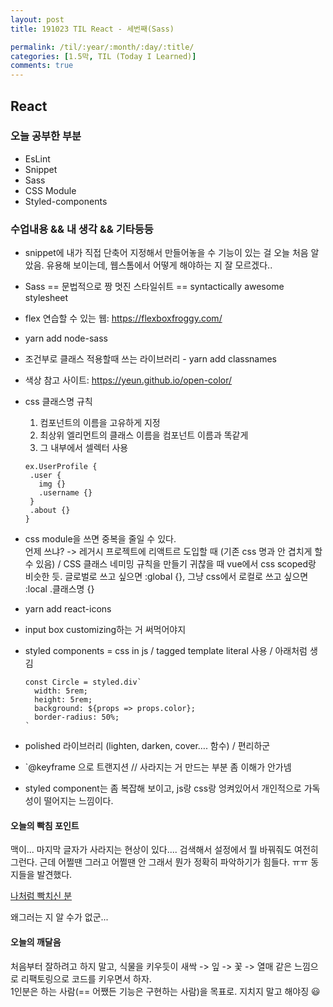 ```yaml
---
layout: post
title: 191023 TIL React - 세번째(Sass)

permalink: /til/:year/:month/:day/:title/
categories: [1.5막, TIL (Today I Learned)]
comments: true
---
```


## React ##

### **오늘 공부한 부분**

 - EsLint
 - Snippet
 - Sass
 - CSS Module
 - Styled-components
 
 
 ### **수업내용 && 내 생각 && 기타등등**  
 
- snippet에 내가 직접 단축어 지정해서 만들어놓을 수 기능이 있는 걸 오늘 처음 알았음. 유용해 보이는데, 웹스톰에서 어떻게 해야하는 지 잘 모르겠다..
- Sass == 문법적으로 짱 멋진 스타일쉬트 == syntactically awesome stylesheet
- flex 연습할 수 있는 웹: https://flexboxfroggy.com/
- yarn add node-sass
- 조건부로 클래스 적용할때 쓰는 라이브러리 - yarn add classnames
- 색상 참고 사이트: https://yeun.github.io/open-color/
- css 클래스명 규칙 
     1. 컴포넌트의 이름을 고유하게 지정 
     2. 최상위 엘리먼트의 클래스 이름을 컴포넌트 이름과 똑같게 
     3. 그 내부에서 셀렉터 사용
 
    ````text
    ex.UserProfile {
     .user { 
       img {}
       .username {}
     }
     .about {}
    }
   ````
  
- css module을 쓰면 중복을 줄일 수 있다.  
    언제 쓰냐? -> 레거시 프로젝트에 리액트르 도입할 때 (기존 css 명과 안 겹치게 할 수 있음) / CSS 클래스 네미밍 규칙을 만들기 귀찮을 때 
    vue에서 css scoped랑 비슷한 듯. 글로벌로 쓰고 싶으면 :global {}, 그냥 css에서 로컬로 쓰고 싶으면 :local .클래스명 {}

- yarn add react-icons
- input box customizing하는 거 써먹어야지
- styled components = css in js / tagged template literal 사용 / 아래처럼 생김
    ````text
    const Circle = styled.div`
      width: 5rem;
      height: 5rem;
      background: ${props => props.color};
      border-radius: 50%;
    `
    ````
- polished  라이브러리 (lighten, darken, cover…. 함수) / 편리하군 
- `@keyframe 으로 트랜지션  // 사라지는 거 만드는 부분 좀 이해가 안가넴
- styled component는 좀 복잡해 보이고, js랑 css랑 엉켜있어서 개인적으로 가독성이 떨어지는 느낌이다. 



#### **오늘의 빡침 포인트**

맥이... 마지막 글자가 사라지는 현상이 있다....
검색해서 설정에서 뭘 바꿔줘도 여전히 그런다. 근데 어쩔땐 그러고 어쩔땐 안 그래서 뭔가 정확히 파악하기가 힘들다. ㅠㅠ 
동지들을 발견했다.  

[나처럼 빡치신 분](https://wanzargen.tistory.com/14)  

왜그러는 지 알 수가 없군...


#### **오늘의 깨달음**
처음부터 잘하려고 하지 말고, 식물을 키우듯이 새싹 -> 잎 -> 꽃 -> 열매 같은 느낌으로 리팩토링으로 코드를 키우면서 하자.   
1인분은 하는 사람(== 어쨌든 기능은 구현하는 사람)을 목표로. 지치지 말고 해야징 😃


